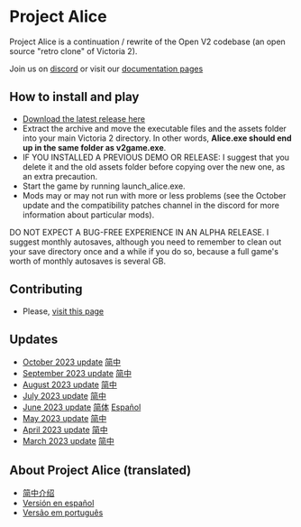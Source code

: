 # Project Alice

Project Alice is a continuation / rewrite of the Open V2 codebase (an open source "retro clone" of Victoria 2).

Join us on [discord](https://discord.gg/QUJExr4mRn) or visit our [documentation pages](https://schombert.github.io/Project-Alice/)

## How to install and play
- [Download the latest release here](https://github.com/schombert/Project-Alice/releases)
- Extract the archive and move the executable files and the assets folder into your main Victoria 2 directory. In other words, **Alice.exe should end up in the same folder as v2game.exe**.
- IF YOU INSTALLED A PREVIOUS DEMO OR RELEASE: I suggest that you delete it and the old assets folder before copying over the new one, as an extra precaution.
- Start the game by running launch_alice.exe.
- Mods may or may not run with more or less problems (see the October update and the compatibility patches channel in the discord for more information about particular mods).

DO NOT EXPECT A BUG-FREE EXPERIENCE IN AN ALPHA RELEASE.
I suggest monthly autosaves, although you need to remember to clean out your save directory once and a while if you do so, because a full game's worth of monthly autosaves is several GB.

## Contributing
- Please, [visit this page](https://schombert.github.io/Project-Alice/md_contributing.html)

## Updates

- [October 2023 update](https://github.com/schombert/Project-Alice/blob/main/docs/Devlogs/october/october.md) [简中](https://github.com/schombert/Project-Alice/blob/main/docs/Devlogs/october/october_cn.md)
- [September 2023 update](https://github.com/schombert/Project-Alice/blob/main/docs/Devlogs/september/september.md) [简中](https://github.com/schombert/Project-Alice/blob/main/docs/Devlogs/september/september_cn.md)
- [August 2023 update](https://github.com/schombert/Project-Alice/blob/main/docs/Devlogs/august/august.md) [简中](https://github.com/schombert/Project-Alice/blob/main/docs/Devlogs/august/august_cn.md)
- [July 2023 update](https://github.com/schombert/Project-Alice/blob/main/docs/Devlogs/july/july.md) [简中](https://github.com/schombert/Project-Alice/blob/main/docs/Devlogs/july/July_cn.md)
- [June 2023 update](https://github.com/schombert/Project-Alice/blob/main/docs/Devlogs/june/june.md) [简体](https://github.com/schombert/Project-Alice/blob/main/docs/Devlogs/june/june_cn.md) [Español](https://github.com/schombert/Project-Alice/blob/main/docs/Devlogs/june/june_ES.md)
- [May 2023 update](https://github.com/schombert/Project-Alice/blob/main/docs/Devlogs/may/may.md) [简中](https://github.com/schombert/Project-Alice/blob/main/docs/Devlogs/may/may_cn.md)
- [April 2023 update](https://github.com/schombert/Project-Alice/blob/main/docs/Devlogs/april/april.md) [简中](https://github.com/schombert/Project-Alice/blob/main/docs/Devlogs/april/april_cn.md)
- [March 2023 update](https://github.com/schombert/Project-Alice/blob/main/docs/Devlogs/march/march.md) [简中](https://github.com/schombert/Project-Alice/blob/main/docs/Devlogs/march/march_cn.md)

## About Project Alice (translated)

- [简中介绍](./docs/zh-cn/about.md)
- [Versión en español](./docs/es-es/about.md)
- [Versão em português](./docs/pt/about.md)
